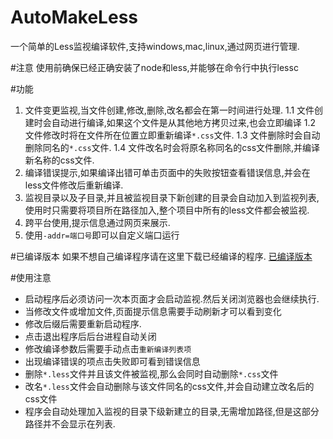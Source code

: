 AutoMakeLess
========
一个简单的Less监视编译软件,支持windows,mac,linux,通过网页进行管理.

#注意
  使用前确保已经正确安装了node和less,并能够在命令行中执行lessc

#功能
  1. 文件变更监视,当文件创建,修改,删除,改名都会在第一时间进行处理.
    1.1 文件创建时会自动进行编译,如果这个文件是从其他地方拷贝过来,也会立即编译
	1.2 文件修改时将在文件所在位置立即重新编译`*.css`文件.
	1.3 文件删除时会自动删除同名的`*.css`文件.
	1.4 文件改名时会将原名称同名的css文件删除,并编译新名称的css文件.
  2. 编译错误提示,如果编译出错可单击页面中的失败按钮查看错误信息,并会在less文件修改后重新编译.
  3. 监视目录以及子目录,并且被监视目录下新创建的目录会自动加入到监视列表,使用时只需要将项目所在路径加入,整个项目中所有的less文件都会被监视.
  4. 跨平台使用,提示信息通过网页来展示.
  5. 使用`-addr=端口号`即可以自定义端口运行

#已编译版本
如果不想自己编译程序请在这里下载已经编译的程序.
[已编译版本](http://iyf.cc/archives/429 "AutoMakeLess,一个简单的跨平台自动less编译工具")

#使用注意
+ 启动程序后必须访问一次本页面才会启动监视.然后关闭浏览器也会继续执行.
+ 当修改文件或增加文件,页面提示信息需要手动刷新才可以看到变化
+ 修改后缀后需要重新启动程序.
+ 点击退出程序后后台进程自动关闭
+ 修改编译参数后需要手动点击`重新编译列表项`
+ 出现编译错误的项点击失败即可看到错误信息
+ 删除`*.less`文件并且该文件被监视,那么会同时自动删除`*.css`文件
+ 改名`*.less`文件会自动删除与该文件同名的css文件,并会自动建立改名后的css文件
+ 程序会自动处理加入监视的目录下级新建立的目录,无需增加路径,但是这部分路径并不会显示在列表.
